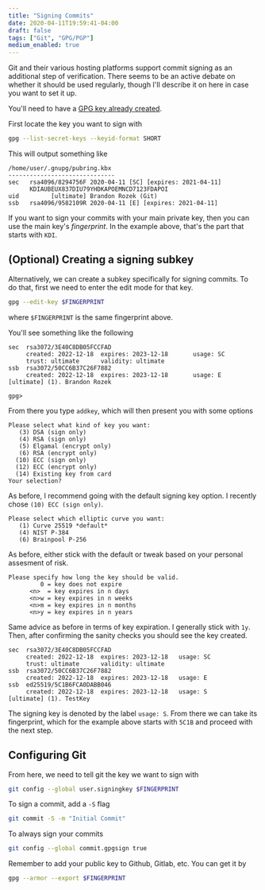 ```yaml
---
title: "Signing Commits"
date: 2020-04-11T19:59:41-04:00
draft: false
tags: ["Git", "GPG/PGP"]
medium_enabled: true
---
```


Git and their various hosting platforms support commit signing as an additional step of verification. There seems to be an active debate on whether it should be used regularly, though I'll describe it on here in case you want to set it up.

You'll need to have a [GPG key already created](/blog/gpgkeygen/). 

First locate the key you want to sign with

```bash
gpg --list-secret-keys --keyid-format SHORT
```

This will output something like
```
/home/user/.gnupg/pubring.kbx
------------------------------
sec   rsa4096/8294756F 2020-04-11 [SC] [expires: 2021-04-11]
      KDIAUBEUX837DIU79YHDKAPOEMNCD7123FDAPOI
uid         [ultimate] Brandon Rozek (Git)
ssb   rsa4096/9582109R 2020-04-11 [E] [expires: 2021-04-11]
```

If you want to sign your commits with your main private key, then you can use the main
key's *fingerprint*. In the example above, that's the part that starts with `KDI`.

## (Optional) Creating a signing subkey

Alternatively, we can create a subkey specifically for signing commits.
To do that, first we need to enter the edit mode for that key.

```bash
gpg --edit-key $FINGERPRINT
```
where `$FINGERPRINT` is the same fingerprint above.

You'll see something like the following
```
sec  rsa3072/3E40C8DB05FCCFAD
     created: 2022-12-18  expires: 2023-12-18       usage: SC  
     trust: ultimate      validity: ultimate
ssb  rsa3072/50CC6B37C26F7882
     created: 2022-12-18  expires: 2023-12-18       usage: E   
[ultimate] (1). Brandon Rozek

gpg>
```

From there you type `addkey`, which will then present you with some options
```
Please select what kind of key you want:
   (3) DSA (sign only)
   (4) RSA (sign only)
   (5) Elgamal (encrypt only)
   (6) RSA (encrypt only)
  (10) ECC (sign only)
  (12) ECC (encrypt only)
  (14) Existing key from card
Your selection? 
```

As before, I recommend going with the default signing key option.
I recently chose `(10) ECC (sign only)`. 

```
Please select which elliptic curve you want:
   (1) Curve 25519 *default*
   (4) NIST P-384
   (6) Brainpool P-256
```

As before, either stick with the default or tweak based
on your personal assesment of risk.

```
Please specify how long the key should be valid.
         0 = key does not expire
      <n>  = key expires in n days
      <n>w = key expires in n weeks
      <n>m = key expires in n months
      <n>y = key expires in n years
```

Same advice as before in terms of key expiration.
I generally stick with `1y`. Then, after
confirming the sanity checks you should see the key created.

```
sec  rsa3072/3E40C8DB05FCCFAD
     created: 2022-12-18  expires: 2023-12-18   usage: SC  
     trust: ultimate      validity: ultimate
ssb  rsa3072/50CC6B37C26F7882
     created: 2022-12-18  expires: 2023-12-18   usage: E 
ssb  ed25519/5C1B6FCA0DABB046
     created: 2022-12-18  expires: 2023-12-18   usage: S   
[ultimate] (1). TestKey
```

The signing key is denoted by the label `usage: S`.
From there we can take its fingerprint, which for
the example above starts with `5C1B` and proceed
with the next step.


## Configuring Git

From here, we need to tell git the key we want to sign with

```bash
git config --global user.signingkey $FINGERPRINT
```

To sign a commit, add a `-S` flag

```bash
git commit -S -m "Initial Commit"
```

To always sign your commits

```bash
git config --global commit.gpgsign true
```

Remember to add your public key to Github, Gitlab, etc. You can get it by

```bash
gpg --armor --export $FINGERPRINT
```

